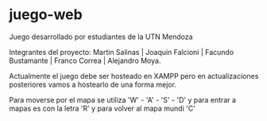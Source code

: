 # juego-web

Juego desarrollado por estudiantes de la UTN Mendoza

Integrantes del proyecto: Martin Salinas | Joaquin Falcioni | Facundo Bustamante | Franco Correa | Alejandro Moya.


Actualmente el juego debe ser hosteado en XAMPP pero en actualizaciones posteriores vamos a hostearlo de una forma mejor.

Para moverse por el mapa se utiliza 'W' - 'A' - 'S' - 'D' y para entrar a mapas es con la letra 'R' y para volver al mapa mundi 'C'
